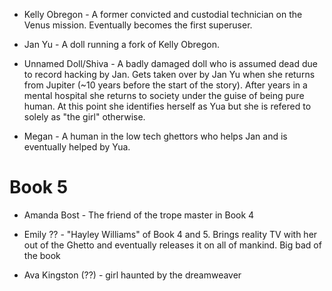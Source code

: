 * Kelly Obregon - A former convicted and custodial technician on the Venus mission. Eventually becomes the first superuser.

* Jan Yu - A doll running a fork of Kelly Obregon.

* Unnamed Doll/Shiva - A badly damaged doll who is assumed dead due to record hacking by Jan. Gets taken over by Jan Yu when she returns from Jupiter (~10 years before the start of the story). After years in a mental hospital she returns to society under the guise of being pure human. At this point she identifies herself as Yua but she is refered to solely as "the girl" otherwise.

* Megan - A human in the low tech ghettors who helps Jan and is eventually helped by Yua.

Book 5
========

* Amanda Bost - The friend of the trope master in Book 4

* Emily ?? - "Hayley Williams" of Book 4 and 5. Brings reality TV with her out of the Ghetto and eventually releases it on all of mankind. Big bad of the book

* Ava Kingston (??) - girl haunted by the dreamweaver
